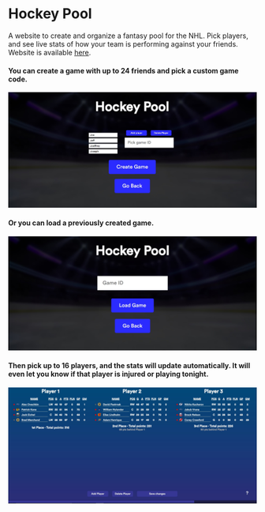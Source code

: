 # Hockey Pool
A website to create and organize a fantasy pool for the NHL. Pick players, and see live stats of how your team is performing against your friends. Website is available [here](https://www.taharhidouani.com/projects/hockeypool).

#### You can create a game with up to 24 friends and pick a custom game code.
![Image 1](https://github.com/TahaInc/Hockey-Pool/blob/main/Screenshots/image1.jpg?raw=true)

#### Or you can load a previously created game.
![Image 2](https://github.com/TahaInc/Hockey-Pool/blob/main/Screenshots/image2.jpg?raw=true)

#### Then pick up to 16 players, and the stats will update automatically. It will even let you know if that player is injured or playing tonight.
![Image 3](https://github.com/TahaInc/Hockey-Pool/blob/main/Screenshots/image3.jpg?raw=true)

